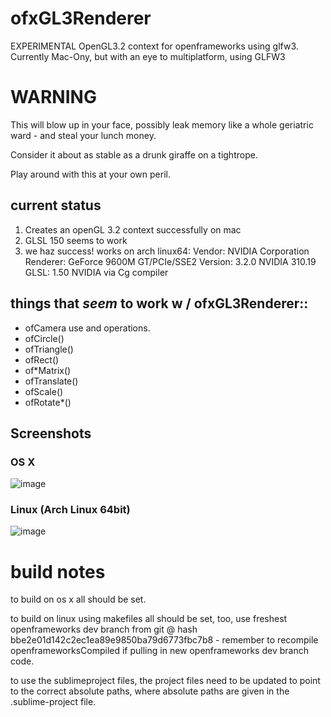 ofxGL3Renderer
==============

EXPERIMENTAL OpenGL3.2 context for openframeworks using glfw3. Currently Mac-Ony, but with an eye to multiplatform, using GLFW3 

# WARNING

This will blow up in your face, possibly leak memory like a whole geriatric ward - and steal your lunch money.

Consider it about as stable as a drunk giraffe on a tightrope.

Play around with this at your own peril.

## current status

1. Creates an openGL 3.2 context successfully on mac
2. GLSL 150 seems to work
3. we haz success! works on arch linux64:
	Vendor:   NVIDIA Corporation
	Renderer: GeForce 9600M GT/PCIe/SSE2
	Version:  3.2.0 NVIDIA 310.19
	GLSL:     1.50 NVIDIA via Cg compiler

## things that *seem* to work w / ofxGL3Renderer::

* ofCamera use and operations.
* ofCircle()
* ofTriangle()
* ofRect()
* of*Matrix()
* ofTranslate()
* ofScale()
* ofRotate*()

## Screenshots

### OS X 
![image](http://poniesandlight.com/static/screenshot_gl3_renderer.png "ofxGL3Renderer on OS X")

### Linux (Arch Linux 64bit)
![image](http://poniesandlight.com/static/screenshot_gl3_renderer_linux.png "ofxGL3Renderer on Linux")


# build notes 

to build on os x all should be set.

to build on linux using makefiles all should be set, too, use freshest openframeworks dev branch from git @ hash bbe2e01d142c2ec1ea89e9850ba79d6773fbc7b8 - remember to recompile openframeworksCompiled if pulling in new openframeworks dev branch code. 

to use the sublimeproject files, the project files need to be updated to point to the correct absolute paths, where absolute paths are given in the .sublime-project file.